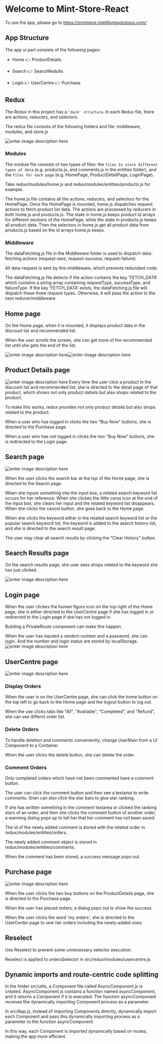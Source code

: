 # Welcome to Mint-Store-React

To use the app, please go to https://mintstore.intellibytesolutions.com/

## App Structure

The app ui part consists of the following pages:

- Home 👉 ProductDetails

- Search 👉 SearchRedults

- Login 👉 UserCentre 👉 Purchase

## Redux

The Redux in this project has a `'duck' structure`. In each Redux file, there are actions, reducers, and selectors.

The redux file consists of the following folders and file: middleware, modules, and store.js

![enter image description here](https://github.com/paintmr/mint-store-react16/blob/main/App%20UI%20mockups/redux%20structure.png?raw=true)

### Modules

The module file consists of two types of files: the `files to store different types of data` (e.g. products.js, and comments.js in the entities folder), and the `files for each page` (e.g. HomePage, ProductDetailPage, LoginPage).

Take redux/modules/home.js and redux/modules/entities/products.js for example.

The home.js file contains all the actions, reducers, and selectors for the HomePage. Once the HomePage is mounted, home.js dispatches request actions to fetch product list data. The actions are processed by reducers in both home.js and products.js. The state in home.js keeps product id arrays for different sections of the HomePage, while the state in products.js keeps all product data. Then the selectors in home.js get all product data from products.js based on the id arrays home.js keeps.

### Middleware

The dataFetching.js file in the Middleware folder is used to dispatch data-fetching actions (request-sent, request-success, request-failure).

All data-request is sent by this middleware, which prevents redundant code.

The dataFetching.js file detects if the action contains the key 'FETCH_DATA' which contains a string array containing requestType, successType, and failureType. If the key 'FETCH_DATA' exists, the dataFetching.js file will dispatch these three request types. Otherwise, it will pass the action to the next reducer/middleware.

## Home page

On the Home page, when it is mounted, it displays product data in the discount list and recommended list.

When the user scrolls the screen, she can get more of the recommended list until she gets the end of the list.

![enter image description here](https://github.com/paintmr/mint-store-react16/blob/main/App%20UI%20mockups/1%20Home.png?raw=true)![enter image description here](https://github.com/paintmr/mint-store-react16/blob/main/App%20UI%20mockups/1%20Home2.png?raw=true)

## Product Details page

![enter image description here](https://github.com/paintmr/mint-store-react16/blob/main/App%20UI%20mockups/2%20Product%20Details.png?raw=true)
Every time the user click a product in the discount list and recommended list, she is directed to the detail page of that product, which shows not only product details but also shops related to the product.

To make this works, redux provides not only product details but also shops related to the product.

When a user who has logged in clicks the two "Buy Now" buttons, she is directed to the Purchase page.

When a user who has not logged in clicks the two "Buy Now" buttons, she is redirected to the Login page.

## Search page

![enter image description here](https://github.com/paintmr/mint-store-react16/blob/main/App%20UI%20mockups/3%20Search.png?raw=true)

When the user clicks the search bar at the top of the Home page, she is directed to the Search page.

When she inputs something into the input box, a related search keyword list occurs for her reference. When she clickes the little corss icon at the end of the input box, she clears her input and the related keyword list disappears. When she clicks the cancel button, she goes back to the Home page.

When she clicks the keyword either in the related search keyword list or the popular search keyword list, the keyword is added to the search history list, and she is directed to the search result page.

The user may clear all search results by clicking the "Clear History" button.

## Search Results page

On the search results page, she user sees shops related to the keyword she has just clicked.

![enter image description here](https://github.com/paintmr/mint-store-react16/blob/main/App%20UI%20mockups/4%20Search%20Results.png?raw=true)

## Login page

When the user clickes the human figure icon on the top right of the Home page, she is either directed to the UserCentre page if she has logged in or redirected to the Login page if she has not logged in.

Building a PrivateRoute component can make this happen.

When the user has inputed a random number and a password, she can login. And the number and login status are stored by localStorage.
![enter image description here](https://github.com/paintmr/mint-store-react16/blob/main/App%20UI%20mockups/5%20Login.png?raw=true)

## UserCentre page

![enter image description here](https://github.com/paintmr/mint-store-react16/blob/main/App%20UI%20mockups/6%20User%20Centre.png?raw=true)

### Display Orders

When the user is on the UserCentre page, she can click the home button on the top left to go back to the Home page and the logout button to log out.

When the use clicks tabs like "All", "Available", "Completed", and "Refund", she can see differnt order list.

### Delete Orders

To handle deletion and comments conveniently, change UserMain from a UI Component to a Container

When the user clicks the delete button, she can delete the order.

### Comment Orders

Only completed orders which have not been commented have a comment button.

The user can click the comment button and then see a textarea to write comments. Shen can also click the star bars to give star ranking.

If she has written something in the comment textarea or clicked the ranking stars of an order, and then she clicks the comment button of another order, a warming dialog pops up to tell her that her comment has not been saved.

The id of the newly added comment is stored with the related order in redux/modules/entities/orders.

The newly added comment object is stored in redux/modules/entities/comments.

When the comment has been stored, a success message pops out.

## Purchase page

![enter image description here](https://github.com/paintmr/mint-store-react16/blob/main/App%20UI%20mockups/7%20Purchase.png?raw=true)

When the user clicks the two buy buttons on the ProductDetails page, she is directed to the Purchase page.

When the user has placed orders, a dialog pops out to show the success.

When the user clicks the word 'my orders', she is directed to the UserCenter page to vew her orders including the newly-added ones.

## Reselect

Use Reselect to prevent some unnecessary selector execution.

Reselect is applied to ordersSelector in src/redux/modules/usercentre.js

## Dynamic imports and route-centric code splitting

In the folder src/utils, a Component file called AsyncComponent.js is created. AsyncComponent.js contains a function named asyncComponent, and it returns a Component if it is executed. The function asyncComponent receives the dynamically importing Component process as a parameter.

In src/App.js, instead of importing Components directly, dynamically import each Component and pass this dynamically importing process as a parameter to the function asyncComponent.

In this way, each Component is imported dynamically based on routes, making the app more efficient.
